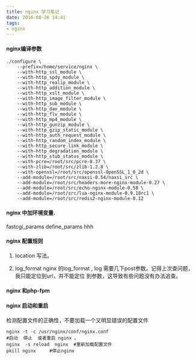 ```yaml
---
title: nginx 学习笔记
date: 2016-08-26 14:41
tags:
- nginx
---
```


#### nginx编译参数

```shell
./configure \
    --prefix=/home/service/nginx \
    --with-http_ssl_module \
    --with-http_spdy_module \
    --with-http_realip_module \
    --with-http_addition_module \
    --with-http_xslt_module \
    --with-http_image_filter_module \
    --with-http_sub_module \
    --with-http_dav_module \
    --with-http_flv_module \
    --with-http_mp4_module \
    --with-http_gunzip_module \
    --with-http_gzip_static_module \
    --with-http_auth_request_module \
    --with-http_random_index_module \
    --with-http_secure_link_module \
    --with-http_degradation_module \
    --with-http_stub_status_module \
    --with-pcre=/root/src/pcre-8.37 \
    --with-zlib=/root/src/zlib-1.2.8 \
    --with-openssl=/root/src/openssl-OpenSSL_1_0_2d \
    --add-module=/root/src/naxsi-0.54/naxsi_src \
    --add-module=/root/src/headers-more-nginx-module-0.27 \
    --add-module=/root/src/echo-nginx-module-0.58 \
    --add-module=/root/src/lua-nginx-module-0.9.18rc1 \
    --add-module=/root/src/redis2-nginx-module-0.12
```
#### nginx 中加环境变量.
fastcgi\_params define_params hhh

#### nginx 配置规则

1. location 写法。

2. log_format
    nginx 的log_format , log 需要几下post参数。记得上次查问题，我只能定位到url，并不能定位
    到参数，这导致有些问题没有办法追查。

#### nginx 和php-fpm


#### nginx 启动和重启
检测配置文件的正确性，不要加载一个又明显错误的配置文件
```shell
nginx -t -c /usr/nginx/conf/nginx.conf
#启动  停止  或者重启 nginx 。
nginx  -s reload  nginx  #重新加载配置文件
pkill nginx     #停止nginx
```

